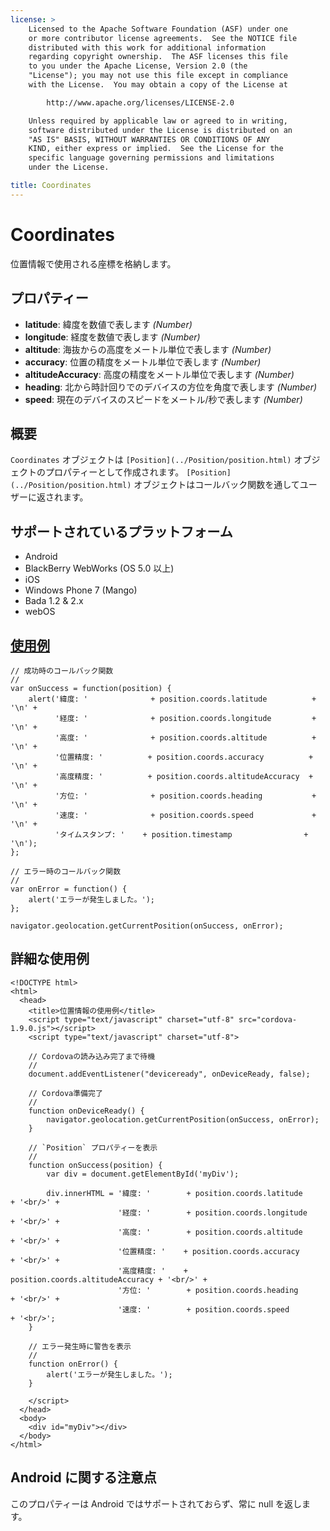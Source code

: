 ```yaml
---
license: >
    Licensed to the Apache Software Foundation (ASF) under one
    or more contributor license agreements.  See the NOTICE file
    distributed with this work for additional information
    regarding copyright ownership.  The ASF licenses this file
    to you under the Apache License, Version 2.0 (the
    "License"); you may not use this file except in compliance
    with the License.  You may obtain a copy of the License at

        http://www.apache.org/licenses/LICENSE-2.0

    Unless required by applicable law or agreed to in writing,
    software distributed under the License is distributed on an
    "AS IS" BASIS, WITHOUT WARRANTIES OR CONDITIONS OF ANY
    KIND, either express or implied.  See the License for the
    specific language governing permissions and limitations
    under the License.

title: Coordinates
---
```


Coordinates
===========

位置情報で使用される座標を格納します。

プロパティー
----------

* __latitude__: 緯度を数値で表します _(Number)_
* __longitude__: 経度を数値で表します _(Number)_
* __altitude__: 海抜からの高度をメートル単位で表します _(Number)_
* __accuracy__: 位置の精度をメートル単位で表します _(Number)_
* __altitudeAccuracy__: 高度の精度をメートル単位で表します _(Number)_
* __heading__: 北から時計回りでのデバイスの方位を角度で表します _(Number)_
* __speed__: 現在のデバイスのスピードをメートル/秒で表します _(Number)_

概要
-----------

`Coordinates` オブジェクトは `[Position](../Position/position.html)` オブジェクトのプロパティーとして作成されます。 `[Position](../Position/position.html)` オブジェクトはコールバック関数を通してユーザーに返されます。

サポートされているプラットフォーム
-------------------

- Android
- BlackBerry WebWorks (OS 5.0 以上)
- iOS
- Windows Phone 7 (Mango)
- Bada 1.2 & 2.x
- webOS

[使用例](../../storage/storage.opendatabase.html)
-------------

    // 成功時のコールバック関数
    //
    var onSuccess = function(position) {
        alert('緯度: '              + position.coords.latitude          + '\n' +
              '経度: '              + position.coords.longitude         + '\n' +
              '高度: '              + position.coords.altitude          + '\n' +
              '位置精度: '          + position.coords.accuracy          + '\n' +
              '高度精度: '          + position.coords.altitudeAccuracy  + '\n' +
              '方位: '              + position.coords.heading           + '\n' +
              '速度: '              + position.coords.speed             + '\n' +
              'タイムスタンプ: '    + position.timestamp                + '\n');
    };

    // エラー時のコールバック関数
    //
    var onError = function() {
        alert('エラーが発生しました。');
    };

    navigator.geolocation.getCurrentPosition(onSuccess, onError);

詳細な使用例
------------

    <!DOCTYPE html>
    <html>
      <head>
        <title>位置情報の使用例</title>
        <script type="text/javascript" charset="utf-8" src="cordova-1.9.0.js"></script>
        <script type="text/javascript" charset="utf-8">

        // Cordovaの読み込み完了まで待機
        //
        document.addEventListener("deviceready", onDeviceReady, false);

        // Cordova準備完了
        //
        function onDeviceReady() {
            navigator.geolocation.getCurrentPosition(onSuccess, onError);
        }

        // `Position` プロパティーを表示
        //
        function onSuccess(position) {
            var div = document.getElementById('myDiv');

            div.innerHTML = '緯度: '        + position.coords.latitude      + '<br/>' +
                            '経度: '        + position.coords.longitude     + '<br/>' +
                            '高度: '        + position.coords.altitude      + '<br/>' +
                            '位置精度: '    + position.coords.accuracy      + '<br/>' +
                            '高度精度: '    + position.coords.altitudeAccuracy + '<br/>' +
                            '方位: '        + position.coords.heading       + '<br/>' +
                            '速度: '        + position.coords.speed         + '<br/>';
        }

        // エラー発生時に警告を表示
        //
        function onError() {
            alert('エラーが発生しました。');
        }

        </script>
      </head>
      <body>
        <div id="myDiv"></div>
      </body>
    </html>

Android に関する注意点
-------------

このプロパティーは Android ではサポートされておらず、常に null を返します。
